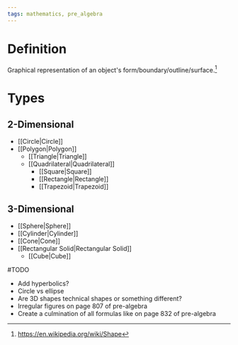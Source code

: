 ```yaml
---
tags: mathematics, pre_algebra
---
```


# Definition

Graphical representation of an object's form/boundary/outline/surface.[^1]

# Types

## 2-Dimensional

- [[Circle|Circle]]
- [[Polygon|Polygon]]
	- [[Triangle|Triangle]]
	- [[Quadrilateral|Quadrilateral]]
		- [[Square|Square]]
		- [[Rectangle|Rectangle]]
		- [[Trapezoid|Trapezoid]]

## 3-Dimensional

- [[Sphere|Sphere]]
- [[Cylinder|Cylinder]]
- [[Cone|Cone]]
- [[Rectangular Solid|Rectangular Solid]]
	- [[Cube|Cube]]

#TODO 
- Add hyperbolics?
- Circle vs ellipse
- Are 3D shapes technical shapes or something different?
- Irregular figures on page 807 of pre-algebra
- Create a culmination of all formulas like on page 832 of pre-algebra

[^1]: https://en.wikipedia.org/wiki/Shape